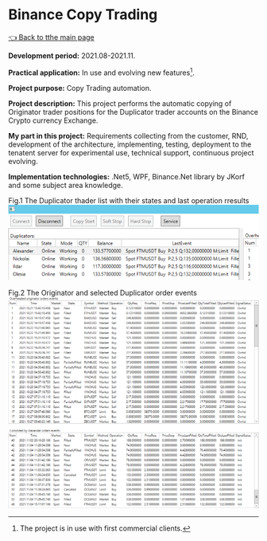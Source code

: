 # Binance Copy Trading

[:point_left: Back to tthe main page](../../README.md)

**Development period:** 2021.08-2021.11.

**Practical application:** In use and evolving new features[^1].

**Project purpose:** Copy Trading automation.


**Project description:** 
This project performs the automatic copying of Originator trader positions for the Duplicator trader accounts on the Binance Crypto currency Exchange.

**My part in this project:** Requirements collecting from the customer, RND, development of the architecture, 
implementing, testing, deployment to the tenatent server for experimental use, technical support, 
continuous project evolving.

**Implementation technologies:** .Net5, WPF, Binance.Net library by JKorf and some subject area knowledge.

Fig.1 The Duplicator thader list with their states and last operation rresults
![The Duplicator list](Images/Fig_01_UI_L.png)


Fig.2 The Originator and selected Duplicator order events
![Order Events lists](Images/Fig_01_UI_R.png)

[^1]: The project is in use with first commercial clients.
